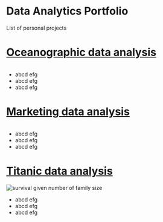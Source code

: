 # Data Analytics Portfolio
List of personal projects

# [Oceanographic data analysis](https://github.com/richardmfitumukiza/california-oceanographic-data/blob/main/machine_learning_engineering.ipynb)
![]()
* abcd efg
* abcd efg
* abcd efg

# [Marketing data analysis](https://github.com/richardmfitumukiza/real-estate-marketing-analytics/blob/main/Descriptive_statistics.ipynb)
![]()
* abcd efg
* abcd efg
* abcd efg

# [Titanic data analysis](https://github.com/richardmfitumukiza/Titanic-dataset/blob/main/Machine_Learning_Engineering.ipynb)
![survival given number of family size]()
* abcd efg
* abcd efg
* abcd efg
